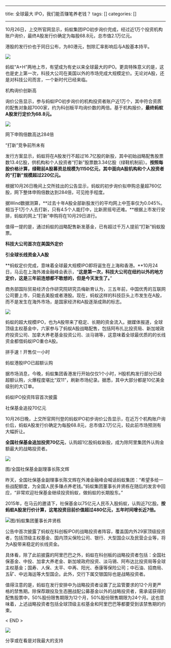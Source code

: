 
--- 
title:  全球最大 IPO，我们能否赚笔养老钱？ 
tags: []
categories: [] 

---
10月26日，上交所官网显示，蚂蚁集团IPO初步询价完成，经过近1万个投资机构账户询价，最终A股发行价确定为每股68.8元，总市值2.1万亿元。

港股的发行价也于同日公布，为80港元，刨除汇率影响后与A股基本持平。

<img src="https://imgconvert.csdnimg.cn/aHR0cHM6Ly9tbWJpei5xcGljLmNuL21tYml6X3BuZy9iUEp6T3F3UEJwWlNpYzExOWxWc3dyanV2TmljMWp4Vkt4RkVQcFFaUlhzS2pJZXA2M2IxaWNEb2cwUU1xcWljd2lhUGtaZFhQclNJQ1BpYWljRzFXWUNOQjMwdlEvNjQw?x-oss-process=image/format,png">

蚂蚁“A+H”两地上市，有望成为有史以来全球最大的IPO。更具特殊意义的是，这也是史上第一次，科技大公司在美国以外的市场完成大规模定价。无论对A股，还是对科技公司而言，一个新时代已经来临。

机构询价创新高

询价公告显示，参与蚂蚁IPO初步询价的机构投资者账户近1万个，其中符合资质的配售对象超7000家，约为科创板平均询价数的两倍。基于机构报价，**最终蚂蚁A股发行定价为68.8元。**

<img src="https://imgconvert.csdnimg.cn/aHR0cHM6Ly9tbWJpei5xcGljLmNuL21tYml6X3BuZy9iUEp6T3F3UEJwWlNpYzExOWxWc3dyanV2TmljMWp4Vkt4U3BrNnN0SlZBd0gwUGpCYkQzNG1CVmlhamliaWJLZkxhQnNqbjJpYmRNV0pWQW9QTEh1NjhpYUV3aEEvNjQw?x-oss-process=image/format,png">

网下申购倍数高达284倍  

“打新”竞争前所未有

发行方案显示，蚂蚁将在A股发行不超过16.7亿股的新股，其中初始战略配售股票数13.4亿股，供机构和个人投资者“打新”股票数3.34亿股（绿鞋机制前）。**按照每股价格计算，绿鞋前A股募资总规模为1150亿元，其中面向A股机构和个人投资者的“打新”规模超过220亿元。**

根据10月26日晚间上交所挂出的公告显示，蚂蚁的初步询价拟申购总量超760亿股，网下整体申购倍数达到284倍，可见抢手程度。

据Wind数据测算，**过去十年A股全部新股发行的平均网上中签率仅为0.045%。相当于1万个人去打新，只有4.5个人能打中，比新房摇号还难。**根据上市发行安排，蚂蚁的网上“打新”申购将在10月29日进行。

值得一提的是，通过蚂蚁的战略配售新发基金，已有超过千万人提前“打新”蚂蚁股票。

**科技大公司首次在美国外定价**

**引全球长线资金入A股**

**蚂蚁定价完成，意味着全球最大规模IPO即将诞生在上海和香港。**10月24日，马云在上海外滩金融峰会表示，“**这是第一次，科技大公司在纽约以外的地方定价，这是三年前连想都不敢想的，但是今天发生了。**”

商务部国际贸易经济合作研究院研究员梅新育认为，三五年前，中国优秀的互联网公司要上市，只能去美股或者港股。现在，蚂蚁这样的科技巨头上市发生在A股，而不是发生在海外市场，是国家经济和A股逐渐成熟的标志。

<img src="https://imgconvert.csdnimg.cn/aHR0cHM6Ly9tbWJpei5xcGljLmNuL21tYml6X3BuZy9iUEp6T3F3UEJwWlNpYzExOWxWc3dyanV2TmljMWp4Vkt4VVNvaWJPa1J6MWdLY2xBemxYdkVIUFpCUENibGljdElpYUwwV1p5NEY3MFJnaWM3d0hpYnRuSFhEQWcvNjQw?x-oss-process=image/format,png">

蚂蚁的超大规模IPO，也为A股带来了稳定、长期的资金流入。据媒体报道，全球顶级主权基金中，六家参与了蚂蚁A股战略配售，包括阿布扎比投资局、新加坡政府投资公司、加拿大养老基金投资公司、淡马锡等，这意味着全球最优质的的长线资金都借蚂蚁IPO重仓A股。

拼手速！开售仅一小时

蚂蚁港股IPO已超额认购

据市场消息，今晚，蚂蚁集团香港发行开始仅仅1个小时，H股机构发行部分已经超额认购，火爆程度堪比“双11”，刷新市场纪录。据悉，其中大部分都是10亿美金级别的大订单。

蚂蚁IPO投资阵容首次披露

社保基金追投70亿元

10月26日晚，上交所官网刊登的蚂蚁IPO初步询价公告显示，在近万个机构账户询价后，蚂蚁A股发行价确定为每股68.8元，总市值2.1万亿元，较此前市场预测有大幅折让。

**全国社保基金追加投资70亿元**，认购超1亿股蚂蚁新股，成为除阿里集团外认购金额最大的战略投资者。

<img src="https://imgconvert.csdnimg.cn/aHR0cHM6Ly9tbWJpei5xcGljLmNuL21tYml6X3BuZy9iUEp6T3F3UEJwWlNpYzExOWxWc3dyanV2TmljMWp4Vkt4aWNhNHhzZmthWkRKNWljOEt3QVlPNU5rbEdabHFKWmljaGhuN2ljR0VvaWNTMHk0bFJ5SEVqWEIzancvNjQw?x-oss-process=image/format,png">

图/全国社保基金副理事长陈文辉

昨天，全国社保基金副理事长陈文辉在外滩金融峰会喊话蚂蚁集团：“希望多给一些战配额度，为全国人民多赚点养老钱。”蚂蚁集团董事长井贤栋在随后的发言中回应，“非常欢迎社保基金继续投资蚂蚁，做蚂蚁的长期股东。”

2015年，在马云的邀请下，社保基金以75亿元人民币入股蚂蚁，认购近7亿股。**按蚂蚁A股发行价计算，这笔投资目前价值超过480亿元，五年时间增长近7倍。**

<img src="https://imgconvert.csdnimg.cn/aHR0cHM6Ly9tbWJpei5xcGljLmNuL21tYml6X3BuZy9iUEp6T3F3UEJwWlNpYzExOWxWc3dyanV2TmljMWp4Vkt4d3NWNHZaeXZ5WURycWVrNjMxSE0xaWNNaWNXQXhCQ2ljS0M4VDBrdTI4ZDBHR1d3Wk9JQlFPdmlhdy82NDA?x-oss-process=image/format,png">图/蚂蚁集团董事长井贤栋

公告中首次披露了蚂蚁在科创板IPO的战略投资者阵容，覆盖国内外29家顶级投资者，包括顶级主权基金、国内顶尖保险公司、银行、大型国企以及民营企业等，将为A股带来稳定的长线资金。

具体看，除了此前披露的阿里巴巴之外，蚂蚁在科创板的战略投资者包括：全国社保基金、中投、加拿大养老金、新加坡政府投资、淡马锡、阿布达比投资局等全球主权基金；国寿、人保、太平、中再、阳光、泰康等保险公司；中石油、招商局、五矿、中远海运等大型国企。此外，交行下属交银国际也是战略投资者。

值得注意的是，蚂蚁在发行安排中为战略投资者设置了比监管要求的12个月更严格的禁售期。除保荐跟投及生态圈战配公募基金以外的战略投资者，需承诺获得的配售股票中，50%股份限售期限为12个月，50%股份限售期限为24个月。这也意味着，上述战略投资者包括全球顶级主权基金和阿里巴巴等都要受到该禁售期的约束。

&lt; END &gt;

<img src="https://imgconvert.csdnimg.cn/aHR0cHM6Ly9tbWJpei5xcGljLmNuL21tYml6X3BuZy9QdlA2cWpVcHZJcGFPWnF1SzE4eGM0V2JIT05pYmVoZU9HTXNJMUdIR0Z1UmpycUxpY2lhNld1aWNxaWNNWTZuY2t2Y21pYUZaWUcxWnM4Zjd5bnBwRTJaR2JFQS82NDA?x-oss-process=image/format,png">

分享或在看是对我最大的支持
